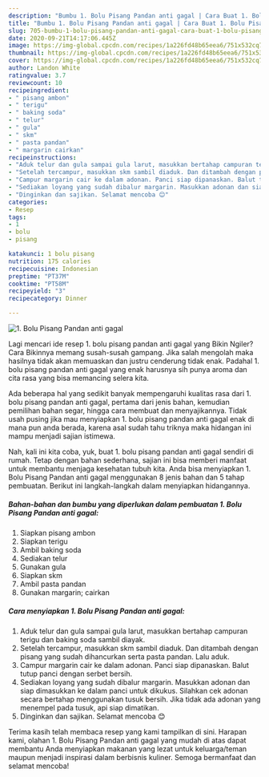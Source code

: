 ```yaml
---
description: "Bumbu 1. Bolu Pisang Pandan anti gagal | Cara Buat 1. Bolu Pisang Pandan anti gagal Yang Enak Banget"
title: "Bumbu 1. Bolu Pisang Pandan anti gagal | Cara Buat 1. Bolu Pisang Pandan anti gagal Yang Enak Banget"
slug: 705-bumbu-1-bolu-pisang-pandan-anti-gagal-cara-buat-1-bolu-pisang-pandan-anti-gagal-yang-enak-banget
date: 2020-09-21T14:17:06.445Z
image: https://img-global.cpcdn.com/recipes/1a226fd48b65eea6/751x532cq70/1-bolu-pisang-pandan-anti-gagal-foto-resep-utama.jpg
thumbnail: https://img-global.cpcdn.com/recipes/1a226fd48b65eea6/751x532cq70/1-bolu-pisang-pandan-anti-gagal-foto-resep-utama.jpg
cover: https://img-global.cpcdn.com/recipes/1a226fd48b65eea6/751x532cq70/1-bolu-pisang-pandan-anti-gagal-foto-resep-utama.jpg
author: Landon White
ratingvalue: 3.7
reviewcount: 10
recipeingredient:
- " pisang ambon"
- " terigu"
- " baking soda"
- " telur"
- " gula"
- " skm"
- " pasta pandan"
- " margarin cairkan"
recipeinstructions:
- "Aduk telur dan gula sampai gula larut, masukkan bertahap campuran terigu dan baking soda sambil diayak."
- "Setelah tercampur, masukkan skm sambil diaduk. Dan ditambah dengan pisang yang sudah dihancurkan serta pasta pandan. Lalu aduk."
- "Campur margarin cair ke dalam adonan. Panci siap dipanaskan. Balut tutup panci dengan serbet bersih."
- "Sediakan loyang yang sudah dibalur margarin. Masukkan adonan dan siap dimasukkan ke dalam panci untuk dikukus. Silahkan cek adonan secara bertahap menggunakan tusuk bersih. Jika tidak ada adonan yang menempel pada tusuk, api siap dimatikan."
- "Dinginkan dan sajikan. Selamat mencoba 😊"
categories:
- Resep
tags:
- 1
- bolu
- pisang

katakunci: 1 bolu pisang 
nutrition: 175 calories
recipecuisine: Indonesian
preptime: "PT37M"
cooktime: "PT58M"
recipeyield: "3"
recipecategory: Dinner

---
```



![1. Bolu Pisang Pandan anti gagal](https://img-global.cpcdn.com/recipes/1a226fd48b65eea6/751x532cq70/1-bolu-pisang-pandan-anti-gagal-foto-resep-utama.jpg)

Lagi mencari ide resep 1. bolu pisang pandan anti gagal yang Bikin Ngiler? Cara Bikinnya memang susah-susah gampang. Jika salah mengolah maka hasilnya tidak akan memuaskan dan justru cenderung tidak enak. Padahal 1. bolu pisang pandan anti gagal yang enak harusnya sih punya aroma dan cita rasa yang bisa memancing selera kita.

Ada beberapa hal yang sedikit banyak mempengaruhi kualitas rasa dari 1. bolu pisang pandan anti gagal, pertama dari jenis bahan, kemudian pemilihan bahan segar, hingga cara membuat dan menyajikannya. Tidak usah pusing jika mau menyiapkan 1. bolu pisang pandan anti gagal enak di mana pun anda berada, karena asal sudah tahu triknya maka hidangan ini mampu menjadi sajian istimewa.




Nah, kali ini kita coba, yuk, buat 1. bolu pisang pandan anti gagal sendiri di rumah. Tetap dengan bahan sederhana, sajian ini bisa memberi manfaat untuk membantu menjaga kesehatan tubuh kita. Anda bisa menyiapkan 1. Bolu Pisang Pandan anti gagal menggunakan 8 jenis bahan dan 5 tahap pembuatan. Berikut ini langkah-langkah dalam menyiapkan hidangannya.

<!--inarticleads1-->

##### Bahan-bahan dan bumbu yang diperlukan dalam pembuatan 1. Bolu Pisang Pandan anti gagal:

1. Siapkan  pisang ambon
1. Siapkan  terigu
1. Ambil  baking soda
1. Sediakan  telur
1. Gunakan  gula
1. Siapkan  skm
1. Ambil  pasta pandan
1. Gunakan  margarin; cairkan




<!--inarticleads2-->

##### Cara menyiapkan 1. Bolu Pisang Pandan anti gagal:

1. Aduk telur dan gula sampai gula larut, masukkan bertahap campuran terigu dan baking soda sambil diayak.
1. Setelah tercampur, masukkan skm sambil diaduk. Dan ditambah dengan pisang yang sudah dihancurkan serta pasta pandan. Lalu aduk.
1. Campur margarin cair ke dalam adonan. Panci siap dipanaskan. Balut tutup panci dengan serbet bersih.
1. Sediakan loyang yang sudah dibalur margarin. Masukkan adonan dan siap dimasukkan ke dalam panci untuk dikukus. Silahkan cek adonan secara bertahap menggunakan tusuk bersih. Jika tidak ada adonan yang menempel pada tusuk, api siap dimatikan.
1. Dinginkan dan sajikan. Selamat mencoba 😊




Terima kasih telah membaca resep yang kami tampilkan di sini. Harapan kami, olahan 1. Bolu Pisang Pandan anti gagal yang mudah di atas dapat membantu Anda menyiapkan makanan yang lezat untuk keluarga/teman maupun menjadi inspirasi dalam berbisnis kuliner. Semoga bermanfaat dan selamat mencoba!
